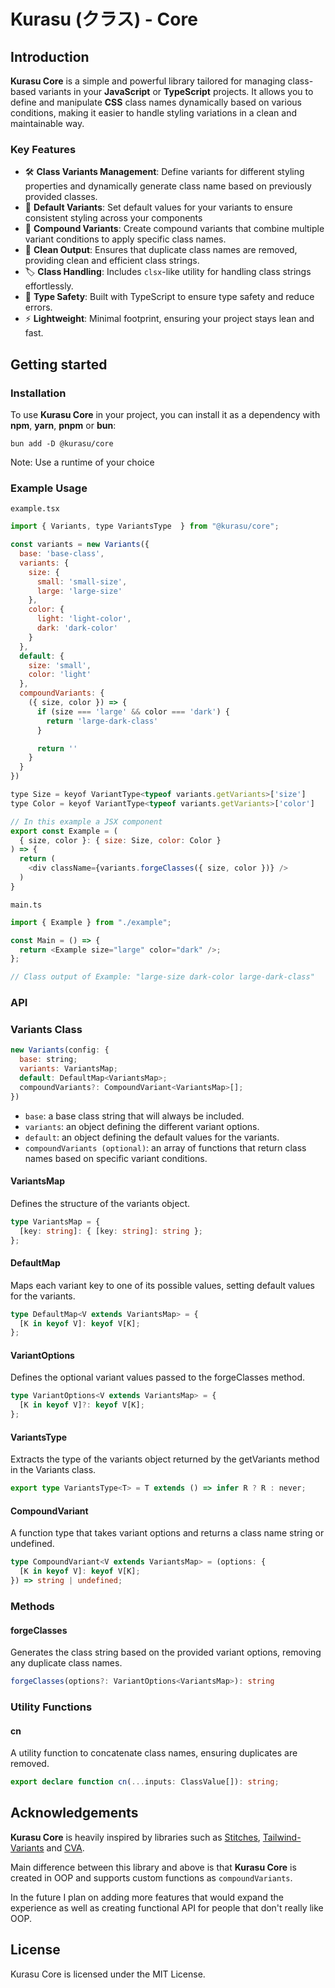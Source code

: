 # Kurasu (クラス) - Core

## Introduction

**Kurasu Core** is a simple and powerful library tailored for managing class-based variants in your **JavaScript** or **TypeScript** projects. It allows you to define and manipulate **CSS** class names dynamically based on various conditions, making it easier to handle styling variations in a clean and maintainable way.

### Key Features

- 🛠️ **Class Variants Management**: Define variants for different styling properties and dynamically generate class name based on previously provided classes.
- 🔧 **Default Variants**: Set default values for your variants to ensure consistent styling across your components
- 🎨 **Compound Variants**: Create compound variants that combine multiple variant conditions to apply specific class names.
- 🧹 **Clean Output**: Ensures that duplicate class names are removed, providing clean and efficient class strings.
- 🏷️ **Class Handling**: Includes `clsx`-like utility for handling class strings effortlessly.
- 🧩 **Type Safety**: Built with TypeScript to ensure type safety and reduce errors.
- ⚡ **Lightweight**: Minimal footprint, ensuring your project stays lean and fast.

## Getting started

### Installation

To use **Kurasu Core** in your project, you can install it as a dependency with **npm**, **yarn**, **pnpm** or **bun**:

```
bun add -D @kurasu/core
```

Note: Use a runtime of your choice

### Example Usage

`example.tsx`

```js
import { Variants, type VariantsType  } from "@kurasu/core";

const variants = new Variants({
  base: 'base-class',
  variants: {
    size: {
      small: 'small-size',
      large: 'large-size'
    },
    color: {
      light: 'light-color',
      dark: 'dark-color'
    }
  },
  default: {
    size: 'small',
    color: 'light'
  },
  compoundVariants: {
    ({ size, color }) => {
      if (size === 'large' && color === 'dark') {
        return 'large-dark-class'
      }

      return ''
    }
  }
})

type Size = keyof VariantType<typeof variants.getVariants>['size']
type Color = keyof VariantType<typeof variants.getVariants>['color']

// In this example a JSX component
export const Example = (
  { size, color }: { size: Size, color: Color }
) => {
  return (
    <div className={variants.forgeClasses({ size, color })} />
  )
}
```

`main.ts`

```js
import { Example } from "./example";

const Main = () => {
  return <Example size="large" color="dark" />;
};

// Class output of Example: "large-size dark-color large-dark-class"
```

### API

### Variants Class

```js
new Variants(config: {
  base: string;
  variants: VariantsMap;
  default: DefaultMap<VariantsMap>;
  compoundVariants?: CompoundVariant<VariantsMap>[];
})
```

- `base`: a base class string that will always be included.
- `variants`: an object defining the different variant options.
- `default`: an object defining the default values for the variants.
- `compoundVariants (optional)`: an array of functions that return class names based on specific variant conditions.

#### VariantsMap

Defines the structure of the variants object.

```ts
type VariantsMap = {
  [key: string]: { [key: string]: string };
};
```

#### DefaultMap

Maps each variant key to one of its possible values, setting default values for the variants.

```ts
type DefaultMap<V extends VariantsMap> = {
  [K in keyof V]: keyof V[K];
};
```

#### VariantOptions

Defines the optional variant values passed to the forgeClasses method.

```ts
type VariantOptions<V extends VariantsMap> = {
  [K in keyof V]?: keyof V[K];
};
```

#### VariantsType

Extracts the type of the variants object returned by the getVariants method in the Variants class.

```ts
export type VariantsType<T> = T extends () => infer R ? R : never;
```

#### CompoundVariant

A function type that takes variant options and returns a class name string or undefined.

```ts
type CompoundVariant<V extends VariantsMap> = (options: {
  [K in keyof V]: keyof V[K];
}) => string | undefined;
```

### Methods

#### forgeClasses

Generates the class string based on the provided variant options, removing any duplicate class names.

```ts
forgeClasses(options?: VariantOptions<VariantsMap>): string
```

### Utility Functions

#### cn

A utility function to concatenate class names, ensuring duplicates are removed.

```ts
export declare function cn(...inputs: ClassValue[]): string;
```

## Acknowledgements

**Kurasu Core** is heavily inspired by libraries such as [Stitches](https://github.com/stitchesjs/stitches), [Tailwind-Variants](https://github.com/joe-bell/cva) and [CVA](<[Tailwind-Variants](https://github.com/joe-bell/cva)>).

Main difference between this library and above is that **Kurasu Core** is created in OOP and supports custom functions as `compoundVariants`.

In the future I plan on adding more features that would expand the experience as well as creating functional API for people that don't really like OOP.

## License

Kurasu Core is licensed under the MIT License.
